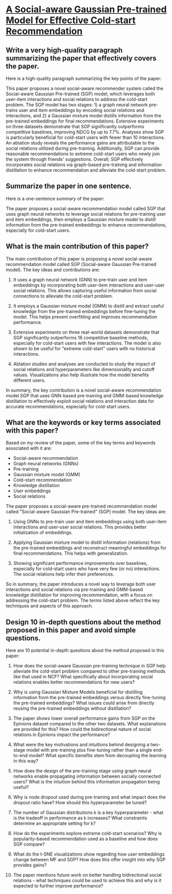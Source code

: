 # [A Social-aware Gaussian Pre-trained Model for Effective Cold-start   Recommendation](https://arxiv.org/abs/2311.15790)

## Write a very high-quality paragraph summarizing the paper that effectively covers the paper.

 Here is a high-quality paragraph summarizing the key points of the paper:

This paper proposes a novel social-aware recommender system called the Social-aware Gaussian Pre-trained (SGP) model, which leverages both user-item interactions and social relations to address the cold-start problem. The SGP model has two stages: 1) a graph neural network pre-trains user and item embeddings by encoding social relations and interactions, and 2) a Gaussian mixture model distills information from the pre-trained embeddings for final recommendations. Extensive experiments on three datasets demonstrate that SGP significantly outperforms competitive baselines, improving NDCG by up to 7.7\%. Analyses show SGP is particularly beneficial for cold-start users with fewer than 10 interactions. An ablation study reveals the performance gains are attributable to the social relations utilized during pre-training. Additionally, SGP can provide reasonable recommendations to extreme cold-start users who newly join the system through friends' suggestions. Overall, SGP effectively incorporates social relations via graph-based pre-training and information distillation to enhance recommendation and alleviate the cold-start problem.


## Summarize the paper in one sentence.

 Here is a one-sentence summary of the paper:

The paper proposes a social-aware recommendation model called SGP that uses graph neural networks to leverage social relations for pre-training user and item embeddings, then employs a Gaussian mixture model to distill information from the pre-trained embeddings to enhance recommendations, especially for cold-start users.


## What is the main contribution of this paper?

 The main contribution of this paper is proposing a novel social-aware recommendation model called SGP (Social-aware Gaussian Pre-trained model). The key ideas and contributions are:

1) It uses a graph neural network (GNN) to pre-train user and item embeddings by incorporating both user-item interactions and user-user social relations. This allows capturing useful information from social connections to alleviate the cold-start problem. 

2) It employs a Gaussian mixture model (GMM) to distill and extract useful knowledge from the pre-trained embeddings before fine-tuning the model. This helps prevent overfitting and improves recommendation performance. 

3) Extensive experiments on three real-world datasets demonstrate that SGP significantly outperforms 16 competitive baseline methods, especially for cold-start users with few interactions. The model is also shown to be useful for "extreme cold-start" users with no historical interactions.

4) Ablation studies and analyses are conducted to study the impact of social relations and hyperparameters like dimensionality and cutoff values. Visualizations also help illustrate how the model benefits different users.

In summary, the key contribution is a novel social-aware recommendation model SGP that uses GNN-based pre-training and GMM-based knowledge distillation to effectively exploit social relations and interaction data for accurate recommendations, especially for cold-start users.


## What are the keywords or key terms associated with this paper?

 Based on my review of the paper, some of the key terms and keywords associated with it are:

- Social-aware recommendation
- Graph neural networks (GNNs)  
- Pre-training 
- Gaussian mixture model (GMM)
- Cold-start recommendation
- Knowledge distillation
- User embeddings
- Social relations

The paper proposes a social-aware pre-trained recommendation model called "Social-aware Gaussian Pre-trained" (SGP) model. The key ideas are:

1) Using GNNs to pre-train user and item embeddings using both user-item interactions and user-user social relations. This provides better initialization of embeddings.

2) Applying Gaussian mixture model to distill information (relations) from the pre-trained embeddings and reconstruct meaningful embeddings for final recommendations. This helps with generalization. 

3) Showing significant performance improvements over baselines, especially for cold-start users who have very few (or no) interactions. The social relations help infer their preferences.

So in summary, the paper introduces a novel way to leverage both user interactions and social relations via pre-training and GMM-based knowledge distillation for improving recommendation, with a focus on addressing the cold-start problem. The terms listed above reflect the key techniques and aspects of this approach.


## Design 10 in-depth questions about the method proposed in this paper and avoid simple questions.

 Here are 10 potential in-depth questions about the method proposed in this paper:

1. How does the social-aware Gaussian pre-training technique in SGP help alleviate the cold-start problem compared to other pre-training methods like that used in NCF? What specifically about incorporating social relations enables better recommendations for new users?

2. Why is using Gaussian Mixture Models beneficial for distilling information from the pre-trained embeddings versus directly fine-tuning the pre-trained embeddings? What issues could arise from directly reusing the pre-trained embeddings without distillation?

3. The paper shows lower overall performance gains from SGP on the Epinions dataset compared to the other two datasets. What explanations are provided for this? How could the bidirectional nature of social relations in Epinions impact the performance?

4. What were the key motivations and intuitions behind designing a two-stage model with pre-training plus fine-tuning rather than a single end-to-end model? What specific benefits stem from decoupling the learning in this way?

5. How does the design of the pre-training stage using graph neural networks enable propagating information between socially connected users? What is the intuition behind this information propagation being useful?

6. Why is node dropout used during pre-training and what impact does the dropout ratio have? How should this hyperparameter be tuned?

7. The number of Gaussian distributions k is a key hyperparameter - what is the tradeoff in performance as k increases? What constraints determine an appropriate setting for k?

8. How do the experiments explore extreme cold-start scenarios? Why is popularity-based recommendation used as a baseline and how does SGP compare?

9. What do the t-SNE visualizations show regarding how user embeddings change between MF and SGP? How does this offer insight into why SGP provides gains?

10. The paper mentions future work on better handling bidirectional social relations - what techniques could be used to achieve this and why is it expected to further improve performance?
